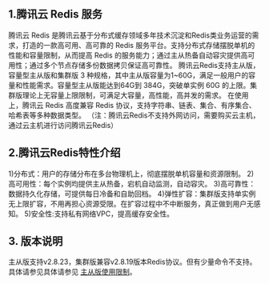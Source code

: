 ## 1.腾讯云 Redis 服务
腾讯云 Redis 是腾讯云基于分布式缓存领域多年技术沉淀和Redis类业务运营的需求，打造的一款高可用、高可靠的 Redis 服务平台。支持分布式存储摆脱单机的性能和容量限制，从而提高 Redis 的服务能力；通过主从热备自动容灾提供高可用性；通过多个节点存储多份数据拷贝保证高可靠性。
腾讯云Redis支持主从版，容量型主从版和集群版 3 种规格，其中主从版容量为1~60G，满足一般用户的容量和性能需求。容量型主从版能达到64G到 384G，突破单实例 60G 的上限。集群版理论上无容量上限限制，可满足大容量，高性能，高并发的需求。
在使用上，腾讯云 Redis 高度兼容 Redis 协议，支持字符串、链表、集合、有序集合、哈希表等多种数据类型。
（注：腾讯云Redis不支持外网访问，需要购买云主机，通过云主机进行访问腾讯云Redis）

## 2.腾讯云Redis特性介绍
1)分布式：用户的存储分布在多台物理机上，彻底摆脱单机容量和资源限制。
2)高可用性：每个实例均提供主从热备，宕机自动监测，自动容灾。
3)高可靠性：数据持久化存储，可提供每日冷备和自助回档。
4)弹性扩容：集群版支持单实例无上限扩容，不用再担心资源受限。在扩容过程中不中断服务，真正做到用户无感知。
5)安全性:支持私有网络VPC，提高缓存安全性。

## 3. 版本说明
主从版支持v2.8.23，集群版兼容v2.8.19版本Redis协议。但有少量命令不支持。具体请参见具体请参见  [主从版使用限制](https://cloud.tencent.com/document/product/239/4073)。